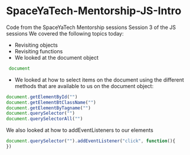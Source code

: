 # SpaceYaTech-Mentorship-JS-Intro
Code from the SpaceYaTech Mentorship sessions
Session 3 of the JS sessions
We covered the following topics today:
- Revisiting objects
- Revisiting functions
- We looked at the document object
```js
 document
```
- We looked at how to select items on the document using the different methods that are available to us on the document object:

```js
document.getElementById("")
document.getElementBtClassName("")
document.getElementByTagname("")
document.querySelector("")
document.querySelectorAll("")
```

We also looked at how to addEventListeners to our elements
```js
document.querySelector("").addEventListener("click", function(){
})

```
